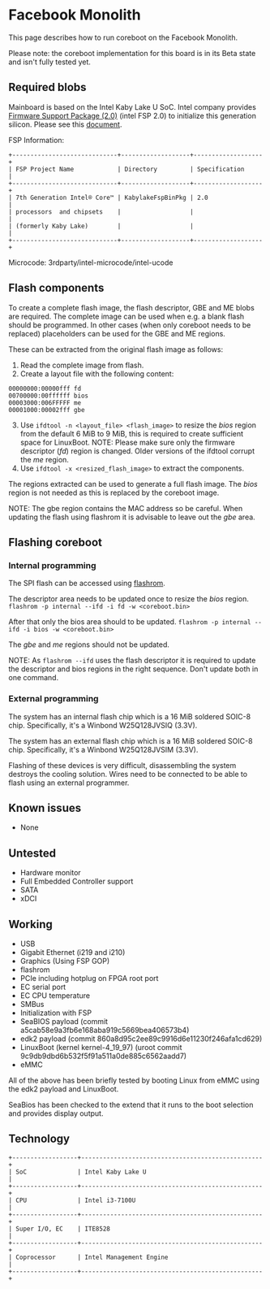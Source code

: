 # Facebook Monolith

This page describes how to run coreboot on the Facebook Monolith.

Please note: the coreboot implementation for this board is in its
Beta state and isn't fully tested yet.

## Required blobs

Mainboard is based on the Intel Kaby Lake U SoC.
Intel company provides [Firmware Support Package (2.0)](../../soc/intel/fsp/index.md)
(intel FSP 2.0) to initialize this generation silicon. Please see this
[document](../../soc/intel/code_development_model/code_development_model.md).

FSP Information:

```eval_rst
+-----------------------------+-------------------+-------------------+
| FSP Project Name            | Directory         | Specification     |
+-----------------------------+-------------------+-------------------+
| 7th Generation Intel® Core™ | KabylakeFspBinPkg | 2.0               |
| processors  and chipsets    |                   |                   |
| (formerly Kaby Lake)        |                   |                   |
+-----------------------------+-------------------+-------------------+
```

Microcode: 3rdparty/intel-microcode/intel-ucode

## Flash components

To create a complete flash image, the flash descriptor, GBE and ME blobs are required. The
complete image can be used when e.g. a blank flash should be programmed. In other cases (when
only coreboot needs to be replaced) placeholders can be used for the GBE and ME regions.

These can be extracted from the original flash image as follows:
1) Read the complete image from flash.
2) Create a layout file with the following content:
```
00000000:00000fff fd
00700000:00ffffff bios
00003000:006FFFFF me
00001000:00002fff gbe
```
3) Use `ifdtool -n <layout_file> <flash_image>` to resize the *bios* region from the default 6 MiB
   to 9 MiB, this is required to create sufficient space for LinuxBoot.
   NOTE: Please make sure only the firmware descriptor (*fd*) region is changed. Older versions
   	 of the ifdtool corrupt the *me* region.
4) Use `ifdtool -x <resized_flash_image>` to extract the components.

The regions extracted can be used to generate a full flash image. The *bios* region is
not needed as this is replaced by the coreboot image.

NOTE: The gbe region contains the MAC address so be careful. When updating the flash using
      flashrom it is advisable to leave out the *gbe* area.

## Flashing coreboot

### Internal programming

The SPI flash can be accessed using [flashrom].

The descriptor area needs to be updated once to resize the *bios* region.
`flashrom -p internal --ifd -i fd -w <coreboot.bin>`

After that only the bios area should to be updated.
`flashrom -p internal --ifd -i bios -w <coreboot.bin>`

The *gbe* and *me* regions should not be updated.

NOTE: As `flashrom --ifd` uses the flash descriptor it is required to update the
      descriptor and bios regions in the right sequence. Don't update both in one command.

### External programming

The system has an internal flash chip which is a 16 MiB soldered SOIC-8 chip.
Specifically, it's a Winbond W25Q128JVSIQ (3.3V).

The system has an external flash chip which is a 16 MiB soldered SOIC-8 chip.
Specifically, it's a Winbond W25Q128JVSIM (3.3V).

Flashing of these devices is very difficult, disassembling the system destroys the cooling
solution. Wires need to be connected to be able to flash using an external programmer.

## Known issues

- None

## Untested

- Hardware monitor
- Full Embedded Controller support
- SATA
- xDCI

## Working

- USB
- Gigabit Ethernet (i219 and i210)
- Graphics (Using FSP GOP)
- flashrom
- PCIe including hotplug on FPGA root port
- EC serial port
- EC CPU temperature
- SMBus
- Initialization with FSP
- SeaBIOS payload (commit a5cab58e9a3fb6e168aba919c5669bea406573b4)
- edk2 payload (commit 860a8d95c2ee89c9916d6e11230f246afa1cd629)
- LinuxBoot (kernel kernel-4_19_97) (uroot commit 9c9db9dbd6b532f5f91a511a0de885c6562aadd7)
- eMMC

All of the above has been briefly tested by booting Linux from eMMC using the edk2 payload
and LinuxBoot.

SeaBios has been checked to the extend that it runs to the boot selection and provides display
output.

## Technology

```eval_rst
+------------------+--------------------------------------------------+
| SoC              | Intel Kaby Lake U                                |
+------------------+--------------------------------------------------+
| CPU              | Intel i3-7100U                                   |
+------------------+--------------------------------------------------+
| Super I/O, EC    | ITE8528                                          |
+------------------+--------------------------------------------------+
| Coprocessor      | Intel Management Engine                          |
+------------------+--------------------------------------------------+
```

[W25Q128JVSIQ]: https://www.winbond.com/resource-files/w25q128jv%20revf%2003272018%20plus.pdf
[W25Q128JVSIM]: https://www.winbond.com/resource-files/w25q128jv%20dtr%20revb%2011042016.pdf
[flashrom]: https://flashrom.org/Flashrom
